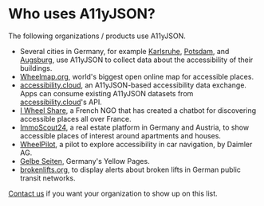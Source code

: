 # Who uses A11yJSON?

The following organizations / products use A11yJSON.

- Several cities in Germany, for example [Karlsruhe](https://karlsruhe.de), [Potsdam](https://potsdam.de), and [Augsburg](https://augsburg.de), use A11yJSON to collect data about the accessibility of their buildings.
- [Wheelmap.org](https://wheelmap.org), world's biggest open online map for accessible places.
- [accessibility.cloud](https://accessibility.cloud), an A11yJSON-based accessibility data exchange.
  Apps can consume existing A11yJSON datasets from
  [accessibility.cloud](https://accessibility.cloud)'s API.
- [I Wheel Share](https://www.iwheelshare.com), a French NGO that has created a chatbot for discovering
  accessible places all over France.
- [ImmoScout24](https://www.immobilienscout24.de), a real estate platform in Germany and
  Austria, to show accessible places of interest around apartments and houses.
- [WheelPilot](https://www.rehacare.com/en/Archive/Topics_of_the_Month/Topics_of_the_Month_2019/July_2019_Self-determined_mobility_on_all_roads/Daimler’s_WheelPilot_app_finds_accessible_destinations),
  a pilot to explore accessibility in car navigation, by Daimler AG.
- [Gelbe Seiten](https://www.gelbeseiten.de), Germany's Yellow Pages.
- [brokenlifts.org](https://www.brokenlifts.org), to display alerts about broken lifts in German public
  transit networks.

[Contact us](mailto:developers@sozialhelden.de) if you want your organization to show up on this list.
